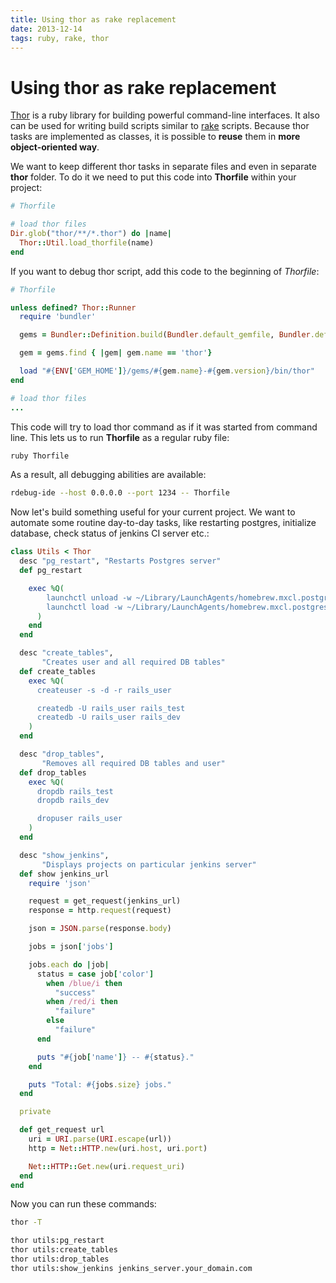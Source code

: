 ```yaml
---
title: Using thor as rake replacement
date: 2013-12-14
tags: ruby, rake, thor
---
```


#  Using thor as rake replacement

[Thor](thor) is a ruby library for building powerful command-line interfaces. It also can be
used for writing build scripts similar to [rake](rake) scripts. Because thor tasks are implemented
as classes, it is possible to **reuse** them in **more object-oriented way**.

We want to keep different thor tasks in separate files and even in separate **thor** folder. To do
it we need to put this code into **Thorfile** within your project:

```ruby
# Thorfile

# load thor files
Dir.glob("thor/**/*.thor") do |name|
  Thor::Util.load_thorfile(name)
end
```

If you want to debug thor script, add this code to the beginning of *Thorfile*:

```ruby
# Thorfile

unless defined? Thor::Runner
  require 'bundler'

  gems = Bundler::Definition.build(Bundler.default_gemfile, Bundler.default_lockfile, nil).requested_specs

  gem = gems.find { |gem| gem.name == 'thor'}

  load "#{ENV['GEM_HOME']}/gems/#{gem.name}-#{gem.version}/bin/thor"
end

# load thor files
...
```

This code will try to load thor command as if it was started from command line. This lets us
to run **Thorfile** as a regular ruby file:

```bash
ruby Thorfile
```

As a result, all debugging abilities are available:

```bash
rdebug-ide --host 0.0.0.0 --port 1234 -- Thorfile
```

Now let's build something useful for your current project. We want to automate some
routine day-to-day tasks, like restarting postgres, initialize database, check status
of jenkins CI server etc.:


```ruby
class Utils < Thor
  desc "pg_restart", "Restarts Postgres server"
  def pg_restart

    exec %Q(
        launchctl unload -w ~/Library/LaunchAgents/homebrew.mxcl.postgresql.plist
        launchctl load -w ~/Library/LaunchAgents/homebrew.mxcl.postgresql.plist
      )
    end
  end

  desc "create_tables",
       "Creates user and all required DB tables"
  def create_tables
    exec %Q(
      createuser -s -d -r rails_user

      createdb -U rails_user rails_test
      createdb -U rails_user rails_dev
    )
  end

  desc "drop_tables",
       "Removes all required DB tables and user"
  def drop_tables
    exec %Q(
      dropdb rails_test
      dropdb rails_dev

      dropuser rails_user
    )
  end

  desc "show_jenkins",
       "Displays projects on particular jenkins server"
  def show jenkins_url
    require 'json'

    request = get_request(jenkins_url)
    response = http.request(request)

    json = JSON.parse(response.body)

    jobs = json['jobs']

    jobs.each do |job|
      status = case job['color']
        when /blue/i then
          "success"
        when /red/i then
          "failure"
        else
          "failure"
      end

      puts "#{job['name']} -- #{status}."
    end

    puts "Total: #{jobs.size} jobs."
  end

  private

  def get_request url
    uri = URI.parse(URI.escape(url))
    http = Net::HTTP.new(uri.host, uri.port)

    Net::HTTP::Get.new(uri.request_uri)
  end
end
```
Now you can run these commands:

```bash
thor -T

thor utils:pg_restart
thor utils:create_tables
thor utils:drop_tables
thor utils:show_jenkins jenkins_server.your_domain.com
```

[thor]: https://github.com/erikhuda/thor
[rake]: https://github.com/jimweirich/rake